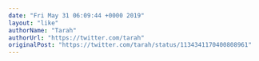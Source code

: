 ```yaml
---
date: "Fri May 31 06:09:44 +0000 2019"
layout: "like"
authorName: "Tarah"
authorUrl: "https://twitter.com/tarah"
originalPost: "https://twitter.com/tarah/status/1134341170400808961"
---
```

